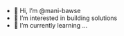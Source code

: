 - 👋 Hi, I’m @mani-bawse
- 👀 I’m interested in building solutions
- 🌱 I’m currently learning ...

<!---
mani-bawse/mani-bawse is a ✨ special ✨ repository because its `README.md` (this file) appears on your GitHub profile.
You can click the Preview link to take a look at your changes.
--->
